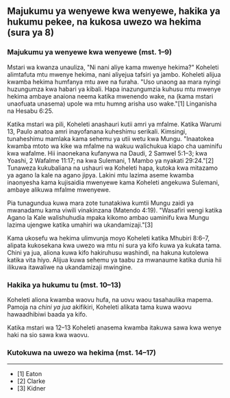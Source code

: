 ## Majukumu ya wenyewe kwa wenyewe, hakika ya hukumu pekee, na kukosa uwezo wa hekima (sura ya 8)

### Majukumu ya wenyewe kwa wenyewe (mst. 1–9)

Mstari wa kwanza unauliza, "Ni nani aliye kama mwenye hekima?" Koheleti alimtafuta mtu mwenye hekima, nani aliyejua tafsiri ya jambo. Koheleti alijua kwamba hekima humfanya mtu awe na furaha. "Uso unaong aa mara nyingi huzungumza kwa habari ya kibali. Hapa inazungumzia kuhusu mtu mwenye hekima ambaye anaiona neema katika mwenendo wake, na (kama mstari unaofuata unasema) upole wa mtu humng arisha uso wake."[1] Linganisha na Hesabu 6:25.

Katika mstari wa pili, Koheleti anashauri kutii amri ya mfalme. Katika Warumi 13, Paulo anatoa amri inayofanana kuheshimu serikali. Kimsingi, tunaheshimu mamlaka kama sehemu ya utii wetu kwa Mungu. "Inaatokea kwamba mtoto wa kike wa mfalme na wakuu walichukua kiapo cha uaminifu kwa wafalme. Hii inaonekana kufanywa na Daudi, 2 Samwel 5:1–3; kwa Yoashi, 2 Wafalme 11:17; na kwa Sulemani, 1 Mambo ya nyakati 29:24."[2] Tunaweza kukubaliana na ushauri wa Koheleti hapa, kutoka kwa mitazamo ya agano la kale na agano jipya. Lakini mtu lazima aseme kwamba inaonyesha kama kujisaidia mwenyewe kama Koheleti angekuwa Sulemani, ambaye alikuwa mfalme mwenyewe.

Pia tunagundua kuwa mara zote tunatakiwa kumtii Mungu zaidi ya mwanadamu kama viwili vinakinzana (Matendo 4:19). "Wasafiri wengi katika Agano la Kale walishuhudia mpaka kikomo ambao uaminifu kwa Mungu lazima ujengwe katika umahiri wa ukandamizaji."[3]

Kama ukosefu wa hekima ulimvunja moyo Koheleti katika Mhubiri 8:6–7, alipata kukosekana kwa uwezo wa mtu ni sura ya kifo kuwa ya kukata tama. Chini ya jua, aliona kuwa kifo hakiruhusu washindi, na hakuna kutolewa katika vita hiyo. Alijua kuwa sehemu ya taabu za mwanaume katika dunia hii ilikuwa itawaliwe na ukandamizaji mwingine.

### Hakika ya hukumu tu (mst. 10–13)

Koheleti aliona kwamba waovu hufa, na uovu waou tasahaulika mapema. Pamoja na _chini ya jua_ akifikiri, Koheleti alikata tama kuwa waovu hawaadhibiwi baada ya kifo.

Katika mstari wa 12–13 Koheleti anasema kwamba itakuwa sawa kwa wenye haki na sio sawa kwa waovu.

### Kutokuwa na uwezo wa hekima (mst. 14–17)

-------------------------------------

* [1] Eaton
* [2] Clarke
* [3] Kidner

